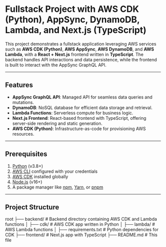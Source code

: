 # Fullstack Project with AWS CDK (Python), AppSync, DynamoDB, Lambda, and Next.js (TypeScript)

This project demonstrates a fullstack application leveraging AWS services such as **AWS CDK (Python)**, **AWS AppSync**, **AWS DynamoDB**, and **AWS Lambda**, with a **React + Next.js** frontend written in **TypeScript**. The backend handles API interactions and data persistence, while the frontend is built to interact with the AppSync GraphQL API.

---

## Features

- **AppSync GraphQL API**: Managed API for seamless data queries and mutations.
- **DynamoDB**: NoSQL database for efficient data storage and retrieval.
- **Lambda Functions**: Serverless compute for business logic.
- **Next.js Frontend**: React-based frontend with TypeScript, offering server-side rendering and static generation.
- **AWS CDK (Python)**: Infrastructure-as-code for provisioning AWS resources.

---

## Prerequisites

1. [Python](https://www.python.org/) (v3.8+)
2. [AWS CLI](https://aws.amazon.com/cli/) configured with your credentials
3. [AWS CDK](https://docs.aws.amazon.com/cdk/latest/guide/work-with-cdk-python.html) installed globally
4. [Node.js](https://nodejs.org/) (v16+)
5. A package manager like [npm](https://npmjs.com/), [Yarn](https://yarnpkg.com/), or [pnpm](https://pnpm.io/)

---

## Project Structure
root
├── backend/            # Backend directory containing AWS CDK and Lambda functions
│   ├── cdk/            # AWS CDK app written in Python
│   ├── lambda/         # AWS Lambda functions
│   ├── requirements.txt # Python dependencies for CDK
├── frontend/           # Next.js app with TypeScript
├── README.md           # This file